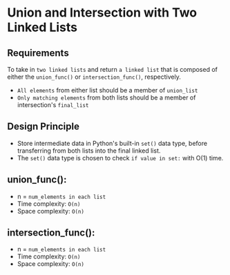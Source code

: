 # Union and Intersection with Two Linked Lists

## Requirements
To take in `two linked lists` and return `a linked list` that is composed of either the `union_func()` or `intersection_func()`, respectively.

- `All elements` from either list should be a member of `union_list`
- `Only matching elements` from both lists should be a member of intersection's `final_list`

## Design Principle
- Store intermediate data in Python's built-in `set()` data type, before transferring from both lists into the final linked list.
- The `set()` data type is chosen to check `if value in set:` with O(1) time.

## union_func():
- n = `num_elements in each list`
- Time complexity: `O(n)`
- Space complexity: `O(n)`

## intersection_func():
- n = `num_elements in each list`
- Time complexity: `O(n)`
- Space complexity: `O(n)`
